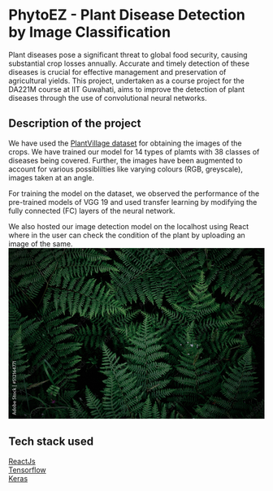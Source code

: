 # PhytoEZ - Plant Disease Detection by Image Classification

Plant diseases pose a significant threat to global food security, causing substantial crop losses annually. Accurate and timely detection of these diseases is crucial for effective management and preservation of agricultural yields. This project, undertaken as a course project for the DA221M course at IIT Guwahati, aims to improve the detection of plant diseases through the use of convolutional neural networks.

## Description of the project

We have used the [PlantVillage dataset]( https://www.kaggle.com/datasets/emmarex/plantdisease) for obtaining the images of the crops. We have trained our model for 14 types of plamts with 38 classes of diseases being covered. Further, the images have been augmented to account for various possiblilties like varying colours (RGB, greyscale), images taken at an angle.

For training the model on the dataset, we observed the performance of the pre-trained models of VGG 19 and used transfer learning by modifying the fully connected (FC) layers of the neural network.

We also hosted our image detection model on the localhost using React where in the user can check the condition of the plant by uploading an image of the same.
![Website](plant_disease_detection/src/components/constants/backgr.jpg)

## Tech stack used

[ReactJs](https://react.dev/) <br />
[Tensorflow](https://www.tensorflow.org/) <br />
[Keras](https://keras.io/) <br />

